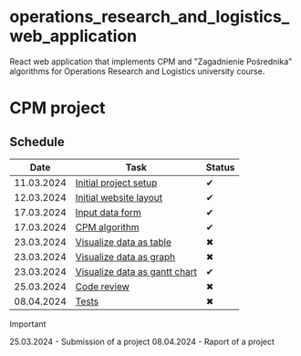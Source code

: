 # operations_research_and_logistics_web_application
React web application that implements CPM and "Zagadnienie Pośrednika" algorithms for Operations Research and Logistics university course.

# CPM project

## Schedule

| Date | Task | Status |
| --- | --- | --- |
| 11.03.2024 | [Initial project setup](https://github.com/aizzy1337/operations_research_and_logistics_web_application/issues/1) | ✔ |
| 12.03.2024 | [Initial website layout](https://github.com/aizzy1337/operations_research_and_logistics_web_application/issues/2) | ✔ |
| 17.03.2024 | [Input data form](https://github.com/aizzy1337/operations_research_and_logistics_web_application/issues/3) | ✔ |
| 17.03.2024 | [CPM algorithm](https://github.com/aizzy1337/operations_research_and_logistics_web_application/issues/4)| ✔ |
| 23.03.2024 | [Visualize data as table](https://github.com/aizzy1337/operations_research_and_logistics_web_application/issues/5)| ✖ |
| 23.03.2024 | [Visualize data as graph](https://github.com/aizzy1337/operations_research_and_logistics_web_application/issues/6)| ✖ |
| 23.03.2024 | [Visualize data as gantt chart](https://github.com/aizzy1337/operations_research_and_logistics_web_application/issues/7)| ✔ |
| 25.03.2024 | [Code review](https://github.com/aizzy1337/operations_research_and_logistics_web_application/issues/8)| ✖ |
| 08.04.2024 | [Tests](https://github.com/aizzy1337/operations_research_and_logistics_web_application/issues/9)| ✖ |

> [!IMPORTANT]
> 25.03.2024 - Submission of a project
> 08.04.2024 - Raport of a project
